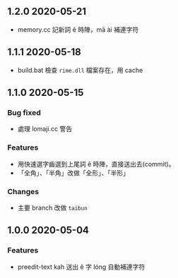 ## 1.2.0 2020-05-21
* memory.cc 記新詞 ê 時陣，mā ài 補連字符

## 1.1.1 2020-05-18
* build.bat 檢查 `rime.dll` 檔案存在，用 cache

## 1.1.0 2020-05-15

### Bug fixed
* 處理 lomaji.cc 警告

### Features
* 用快速選字齒選到上尾詞 ê 時陣，直接送出去(commit)。
* 「全角」、「半角」改做「全形」、「半形」

### Changes
* 主要 branch 改做 `taibun`

## 1.0.0 2020-05-04

### Features
* preedit-text kah 送出 ê 字 lóng 自動補連字符
